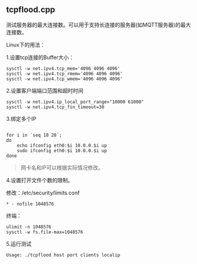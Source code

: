 ## tcpflood.cpp

测试服务器的最大连接数。可以用于支持长连接的服务器(如MQTT服务器)的最大连接数。

Linux下的用法：

1.设置tcp连接的Buffer大小：

```
sysctl -w net.ipv4.tcp_mem='4096 4096 4096'
sysctl -w net.ipv4.tcp_rmem='4096 4096 4096'
sysctl -w net.ipv4.tcp_wmem='4096 4096 4096'
```

2.设置客户端端口范围和超时时间

```
sysctl -w net.ipv4.ip_local_port_range="10000 61000"
sysctl -w net.ipv4.tcp_fin_timeout=30
```

3.绑定多个IP

```

for i in `seq 10 20`; 
do 
    echo ifconfig eth0:$i 10.0.0.$i up
    sudo ifconfig eth0:$i 10.0.0.$i up
done
```

> 网卡名和IP可以根据实际情况修改。

4.设置打开文件个数的限制。

修改：/etc/security/limits.conf

```
* - nofile 1048576
```

终端：

```
ulimit -n 1048576
sysctl -w fs.file-max=1048576
```

5.运行测试

```
Usage: ./tcpflood host port clients localip
```



